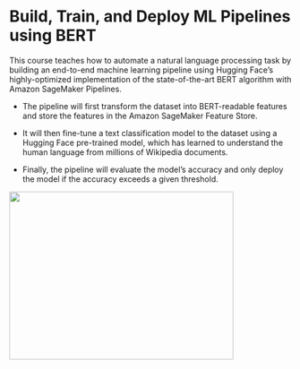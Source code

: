 # Build, Train, and Deploy ML Pipelines using BERT

This course teaches how to automate a natural language processing task by building an end-to-end machine learning pipeline using Hugging Face’s highly-optimized implementation of the state-of-the-art BERT algorithm with Amazon SageMaker Pipelines. 

* The pipeline will first transform the dataset into BERT-readable features and store the features in the Amazon SageMaker Feature Store. 

* It will then fine-tune a text classification model to the dataset using a Hugging Face pre-trained model, which has learned to understand the human language from millions of Wikipedia documents. 

* Finally, the pipeline will evaluate the model’s accuracy and only deploy the model if the accuracy exceeds a given threshold.

<img src="https://github.com/ntoscano01/certificates/blob/main/Analyze%20Datasets%20and%20Train%20ML%20Models%20using%20AutoML.png" width="400" height="300">
